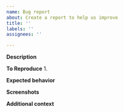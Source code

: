 ```yaml
---
name: Bug report
about: Create a report to help us improve
title: ''
labels: ''
assignees: ''

---
```


**Description**


**To Reproduce**
1. 

**Expected behavior**


**Screenshots**


**Additional context**
